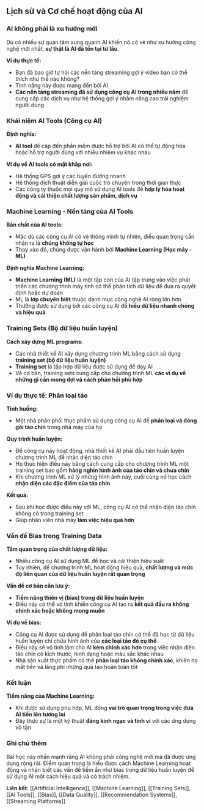 ## Lịch sử và Cơ chế hoạt động của AI

### AI không phải là xu hướng mới

Dù có nhiều sự quan tâm xung quanh AI khiến nó có vẻ như xu hướng công nghệ mới nhất, **sự thật là AI đã tồn tại từ lâu**.

**Ví dụ thực tế:**

- Bạn đã bao giờ tự hỏi các nền tảng streaming gợi ý video bạn có thể thích như thế nào không?
- Tính năng này được mang đến bởi AI
- **Các nền tảng streaming đã sử dụng công cụ AI trong nhiều năm** để cung cấp các dịch vụ như hệ thống gợi ý nhằm nâng cao trải nghiệm người dùng


### Khái niệm AI Tools (Công cụ AI)

**Định nghĩa:**

- **AI tool** đề cập đến phần mềm được hỗ trợ bởi AI có thể tự động hóa hoặc hỗ trợ người dùng với nhiều nhiệm vụ khác nhau

**Ví dụ về AI tools có mặt khắp nơi:**

- Hệ thống GPS gợi ý các tuyến đường nhanh
- Hệ thống dịch thuật diễn giải cuộc trò chuyện trong thời gian thực
- Các công ty thuộc mọi quy mô sử dụng AI tools để **hợp lý hóa hoạt động và cải thiện chất lượng sản phẩm, dịch vụ**


### Machine Learning - Nền tảng của AI Tools

**Bản chất của AI tools:**

- Mặc dù các công cụ AI có vẻ thông minh tự nhiên, điều quan trọng cần nhận ra là **chúng không tự học**
- Thay vào đó, chúng được vận hành bởi **Machine Learning (Học máy - ML)**

**Định nghĩa Machine Learning:**

- **Machine Learning (ML)** là một tập con của AI tập trung vào việc phát triển các chương trình máy tính có thể phân tích dữ liệu để đưa ra quyết định hoặc dự đoán
- ML là **lớp chuyên biệt** thuộc danh mục công nghệ AI rộng lớn hơn
- Thường được sử dụng bởi các công cụ AI để **hiểu dữ liệu nhanh chóng và hiệu quả**


### Training Sets (Bộ dữ liệu huấn luyện)

**Cách xây dựng ML programs:**

- Các nhà thiết kế AI xây dựng chương trình ML bằng cách sử dụng **training set (bộ dữ liệu huấn luyện)**
- **Training set** là tập hợp dữ liệu được sử dụng để dạy AI
- Về cơ bản, training sets cung cấp cho chương trình ML **các ví dụ về những gì cần mong đợi và cách phản hồi phù hợp**


### Ví dụ thực tế: Phân loại táo

**Tình huống:**

- Một nhà phân phối thực phẩm sử dụng công cụ AI để **phân loại và đóng gói táo chín** trong nhà máy của họ

**Quy trình huấn luyện:**

- Để công cụ này hoạt động, nhà thiết kế AI phải đầu tiên huấn luyện chương trình ML để nhận diện táo chín
- Họ thực hiện điều này bằng cách cung cấp cho chương trình ML một training set bao gồm **hàng nghìn hình ảnh của táo chín và chưa chín**
- Khi chương trình ML xử lý những hình ảnh này, cuối cùng nó học cách **nhận diện các đặc điểm của táo chín**

**Kết quả:**

- Sau khi học được điều này với ML, công cụ AI có thể nhận diện táo chín không có trong training set
- Giúp nhân viên nhà máy **làm việc hiệu quả hơn**


### Vấn đề Bias trong Training Data

**Tầm quan trọng của chất lượng dữ liệu:**

- Nhiều công cụ AI sử dụng ML để học và cải thiện hiệu suất
- Tuy nhiên, để chương trình ML hoạt động hiệu quả, **chất lượng và mức độ liên quan của dữ liệu huấn luyện rất quan trọng**

**Vấn đề cơ bản cần lưu ý:**

- **Tiềm năng thiên vị (bias) trong dữ liệu huấn luyện**
- Điều này có thể vô tình khiến công cụ AI tạo ra **kết quả đầu ra không chính xác hoặc không mong muốn**

**Ví dụ về bias:**

- Công cụ AI được sử dụng để phân loại táo chín có thể đã học từ dữ liệu huấn luyện chỉ chứa hình ảnh của **các loại táo đỏ cụ thể**
- Điều này sẽ vô tình làm cho AI **kém chính xác hơn** trong việc nhận diện táo chín có kích thước, hình dạng hoặc màu sắc khác nhau
- Nhà sản xuất thực phẩm có thể **phân loại táo không chính xác**, khiến họ mất tiền và lãng phí những quả táo hoàn toàn tốt


### Kết luận

**Tiềm năng của Machine Learning:**

- Khi được sử dụng phù hợp, ML đóng **vai trò quan trọng trong việc đưa AI tiến lên tương lai**
- Đây thực sự là một kỹ thuật **đáng kinh ngạc và tinh vi** với các ứng dụng vô tận


### Ghi chú thêm

Bài học này nhấn mạnh rằng AI không phải công nghệ mới mà đã được ứng dụng rộng rãi. Điểm quan trọng là hiểu được cách Machine Learning hoạt động và nhận biết các vấn đề tiềm ẩn như bias trong dữ liệu huấn luyện để sử dụng AI một cách hiệu quả và có trách nhiệm.

**Liên kết:** [[Artificial Intelligence]], [[Machine Learning]], [[Training Sets]], [[AI Tools]], [[Bias]], [[Data Quality]], [[Recommendation Systems]], [[Streaming Platforms]]


